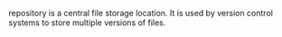 repository is a central file storage location. It is used by version control systems to store multiple versions of files.
